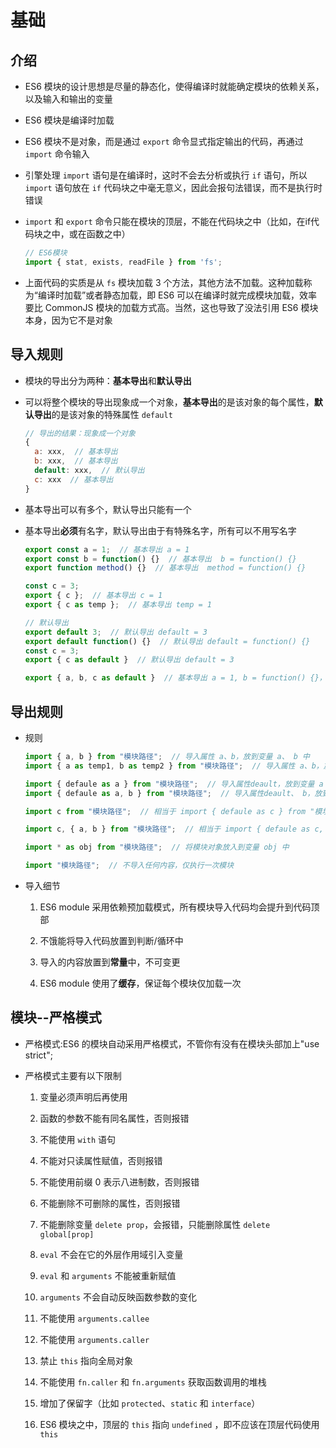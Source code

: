 # 基础

## 介绍

  - ES6 模块的设计思想是尽量的静态化，使得编译时就能确定模块的依赖关系，以及输入和输出的变量

  - ES6 模块是编译时加载

  - ES6 模块不是对象，而是通过 `export` 命令显式指定输出的代码，再通过 `import` 命令输入

  - 引擎处理 `import` 语句是在编译时，这时不会去分析或执行 `if` 语句，所以`import` 语句放在 `if` 代码块之中毫无意义，因此会报句法错误，而不是执行时错误

  - `import` 和 `export` 命令只能在模块的顶层，不能在代码块之中（比如，在if代码块之中，或在函数之中）

    ```js
    // ES6模块
    import { stat, exists, readFile } from 'fs';
    ```

  - 上面代码的实质是从 `fs` 模块加载 3 个方法，其他方法不加载。这种加载称为“编译时加载”或者静态加载，即 ES6 可以在编译时就完成模块加载，效率要比 CommonJS 模块的加载方式高。当然，这也导致了没法引用 ES6 模块本身，因为它不是对象

## 导入规则

  - 模块的导出分为两种：**基本导出**和**默认导出**

  - 可以将整个模块的导出现象成一个对象，**基本导出**的是该对象的每个属性，**默认导出**的是该对象的特殊属性 `default`

    ```js
    // 导出的结果：现象成一个对象
    {
      a: xxx,  // 基本导出
      b: xxx,  // 基本导出
      default: xxx,  // 默认导出
      c: xxx  // 基本导出
    }
    ```

  - 基本导出可以有多个，默认导出只能有一个

  - 基本导出**必须**有名字，默认导出由于有特殊名字，所有可以不用写名字

    ```js
    export const a = 1;  // 基本导出 a = 1
    export const b = function() {}  // 基本导出  b = function() {}
    export function method() {}  // 基本导出  method = function() {}

    const c = 3;
    export { c };  // 基本导出 c = 1
    export { c as temp };  // 基本导出 temp = 1

    // 默认导出
    export default 3;  // 默认导出 default = 3
    export default function() {}  // 默认导出 default = function() {}
    const c = 3;
    export { c as default }  // 默认导出 default = 3

    export { a, b, c as default }  // 基本导出 a = 1, b = function() {}， 默认导出 default = 3
    ```

## 导出规则

  - 规则

    ```js
    import { a, b } from "模块路径";  // 导入属性 a、b，放到变量 a、 b 中
    import { a as temp1, b as temp2 } from "模块路径";  // 导入属性 a、b，放到变量 temp1、 temp2 中

    import { defaule as a } from "模块路径";  // 导入属性deault，放到变量 a 中
    import { defaule as a, b } from "模块路径";  // 导入属性deault、 b，放到变量 a 、b 中

    import c from "模块路径";  // 相当于 import { defaule as c } from "模块路径";

    import c, { a, b } from "模块路径";  // 相当于 import { defaule as c, a, b } from "模块路径";

    import * as obj from "模块路径";  // 将模块对象放入到变量 obj 中

    import "模块路径";  // 不导入任何内容，仅执行一次模块
    ```

  - 导入细节

    1.  ES6 module 采用依赖预加载模式，所有模块导入代码均会提升到代码顶部

    2.  不饿能将导入代码放置到判断/循环中

    3.  导入的内容放置到**常量**中，不可变更

    4.  ES6 module 使用了**缓存**，保证每个模块仅加载一次

## 模块--严格模式

  - 严格模式:ES6 的模块自动采用严格模式，不管你有没有在模块头部加上"use strict";

  - 严格模式主要有以下限制

    1.  变量必须声明后再使用

    2.  函数的参数不能有同名属性，否则报错

    3.  不能使用 `with` 语句

    4.  不能对只读属性赋值，否则报错

    5.  不能使用前缀 0 表示八进制数，否则报错

    6.  不能删除不可删除的属性，否则报错

    7.  不能删除变量 `delete prop`，会报错，只能删除属性 `delete global[prop]`

    8.  `eval` 不会在它的外层作用域引入变量

    9.  `eval` 和 `arguments` 不能被重新赋值

    10. `arguments` 不会自动反映函数参数的变化

    11. 不能使用 `arguments.callee`

    12. 不能使用 `arguments.caller`

    13. 禁止 `this` 指向全局对象

    14. 不能使用 `fn.caller` 和 `fn.arguments` 获取函数调用的堆栈

    15. 增加了保留字（比如 `protected`、`static` 和 `interface`）

    16. ES6 模块之中，顶层的 `this` 指向 `undefined` ，即不应该在顶层代码使用 `this`
